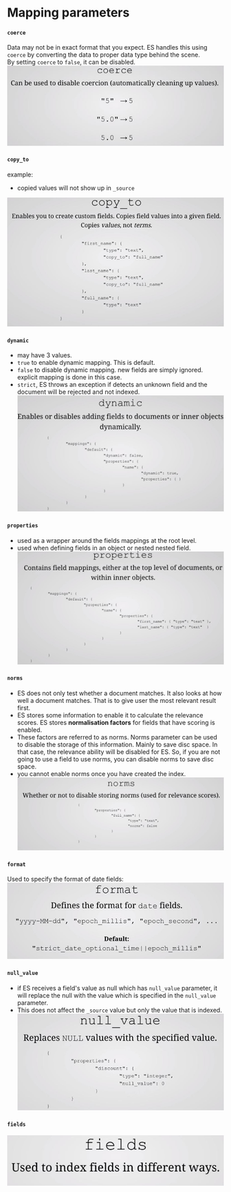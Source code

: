 # Mapping parameters

#### `coerce`

Data may not be in exact format that you expect. ES handles this using `coerce` by converting the data to proper data type behind the scene.<br>
By setting `coerce` to `false`, it can be disabled.
![coerce][coerce]

#### `copy_to`
example:
- copied values will not show up in `_source`<br>

![copy_to][copy_to]

#### `dynamic`

- may have 3 values.
- `true` to enable dynamic mapping. This is default.
- `false` to disable dynamic mapping. new fields are simply ignored. explicit mapping is done in this case.
- `strict`, ES throws an exception if detects an unknown field and the document will be rejected and not indexed.
![dynamic][dynamic]

#### `properties`
- used as a wrapper around the fields mappings at the root level.
- used when defining fields in an object or nested nested field.
![properties][properties]

#### `norms`
- ES does not only test whether a document matches. It also looks at how well a document matches. That is to give user the most relevant result first.
- ES stores some information to enable it to calculate the relevance scores. ES stores **normalisation factors** for fields that have scoring is enabled.
- These factors are referred to as norms. Norms parameter can be used to disable the storage of this information. Mainly to save disc space. In  that case, the relevance ability will be disabled for ES. So, if you are not going to use a field to use norms, you can disable norms to save disc space.
- you cannot enable norms once you have created the index.
![norms][norms]

#### `format`

Used to specify the format of date fields:
![format][format]

#### `null_value`

- if ES receives a field's value as null which has `null_value` parameter, it will replace the null with the value which is specified in the `null_value` parameter.
- This does not affect the `_source` value but only the value that is indexed.
![null_value][null_value]

#### `fields`
![fields][fields]



[coerce]:<https://github.com/penguinmishra/images_repo/blob/master/Elasticsearch/coerce.jpg>
[copy_to]:<https://github.com/penguinmishra/images_repo/blob/master/Elasticsearch/copy_to.JPG>
[dynamic]:<https://github.com/penguinmishra/images_repo/blob/master/Elasticsearch/dynamic.jpg>
[properties]:<https://github.com/penguinmishra/images_repo/blob/master/Elasticsearch/properties.JPG>
[norms]:<https://github.com/penguinmishra/images_repo/blob/master/Elasticsearch/norms.JPG>
[format]:<https://github.com/penguinmishra/images_repo/blob/master/Elasticsearch/format.JPG>
[null_value]:<https://github.com/penguinmishra/images_repo/blob/master/Elasticsearch/null_value.JPG>
[fields]:<https://github.com/penguinmishra/images_repo/blob/master/Elasticsearch/fields.JPG>
